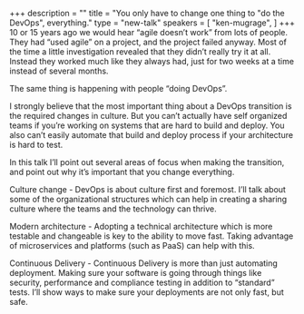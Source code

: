 +++
description = ""
title = "You only have to change one thing to \"do the DevOps\", everything."
type = "new-talk"
speakers = [
        "ken-mugrage",
]
+++
10 or 15 years ago we would hear “agile doesn’t work” from lots of people. They had “used agile” on a project, and the project failed anyway. Most of the time a little investigation revealed that they didn’t really try it at all. Instead they worked much like they always had, just for two weeks at a time instead of several months.

The same thing is happening with people “doing DevOps”.

I strongly believe that the most important thing about a DevOps transition is the required changes in culture. But you can’t actually have self organized teams if you’re working on systems that are hard to build and deploy. You also can’t easily automate that build and deploy process if your architecture is hard to test.

In this talk I’ll point out several areas of focus when making the transition, and point out why it’s important that you change everything.

Culture change - DevOps is about culture first and foremost. I’ll talk about some of the organizational structures which can help in creating a sharing culture where the teams and the technology can thrive.

Modern architecture - Adopting a technical architecture which is more testable and changeable is key to the ability to move fast. Taking advantage of microservices and platforms (such as PaaS) can help with this.

Continuous Delivery - Continuous Delivery is more than just automating deployment. Making sure your software is going through things like security, performance and compliance testing in addition to “standard” tests. I’ll show ways to make sure your deployments are not only fast, but safe.